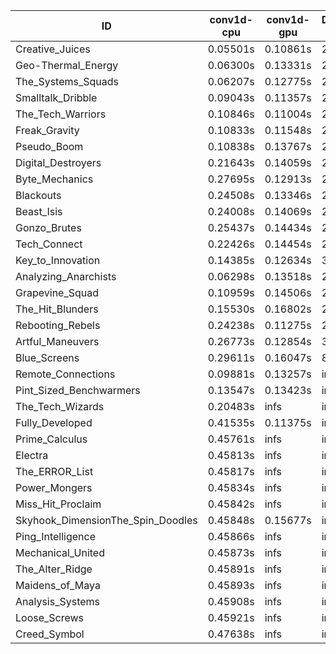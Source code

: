 |ID|conv1d-cpu|conv1d-gpu|DWSPConv2D-gpu|gemm-gpu|avg|
|-|-|-|-|-|-|
|Creative_Juices|0.05501s|0.10861s|2.77800s|1.68880s|1.15760s|
|Geo-Thermal_Energy|0.06300s|0.13331s|2.78897s|1.67147s|1.16419s|
|The_Systems_Squads|0.06207s|0.12775s|2.78864s|1.70596s|1.17110s|
|Smalltalk_Dribble|0.09043s|0.11357s|2.82508s|1.75358s|1.19567s|
|The_Tech_Warriors|0.10846s|0.11004s|2.84476s|1.80135s|1.21615s|
|Freak_Gravity|0.10833s|0.11548s|2.86422s|1.79681s|1.22121s|
|Pseudo_Boom|0.10838s|0.13767s|2.85732s|1.79382s|1.22430s|
|Digital_Destroyers|0.21643s|0.14059s|2.78533s|1.79243s|1.23369s|
|Byte_Mechanics|0.27695s|0.12913s|2.81394s|1.76500s|1.24626s|
|Blackouts|0.24508s|0.13346s|2.79321s|1.86891s|1.26016s|
|Beast_Isis|0.24008s|0.14069s|2.79261s|1.88790s|1.26532s|
|Gonzo_Brutes|0.25437s|0.14434s|2.95511s|1.77440s|1.28206s|
|Tech_Connect|0.22426s|0.14454s|2.94145s|1.86616s|1.29410s|
|Key_to_Innovation|0.14385s|0.12634s|3.03953s|2.08456s|1.34857s|
|Analyzing_Anarchists|0.06298s|0.13518s|2.79799s|2.48464s|1.37020s|
|Grapevine_Squad|0.10959s|0.14506s|2.85571s|2.44788s|1.38956s|
|The_Hit_Blunders|0.15530s|0.16802s|2.81607s|2.51919s|1.41465s|
|Rebooting_Rebels|0.24238s|0.11275s|2.84805s|2.53289s|1.43402s|
|Artful_Maneuvers|0.26773s|0.12854s|3.58556s|2.45024s|1.60801s|
|Blue_Screens|0.29611s|0.16047s|8.03292s|2.39178s|2.72032s|
|Remote_Connections|0.09881s|0.13257s|infs|4.41192s|infs|
|Pint_Sized_Benchwarmers|0.13547s|0.13423s|infs|1.74293s|infs|
|The_Tech_Wizards|0.20483s|infs|infs|4.37620s|infs|
|Fully_Developed|0.41535s|0.11375s|infs|2.21367s|infs|
|Prime_Calculus|0.45761s|infs|infs|4.37371s|infs|
|Electra|0.45813s|infs|infs|4.38551s|infs|
|The_ERROR_List|0.45817s|infs|infs|4.38257s|infs|
|Power_Mongers|0.45834s|infs|infs|4.37938s|infs|
|Miss_Hit_Proclaim|0.45842s|infs|infs|4.35041s|infs|
|Skyhook_DimensionThe_Spin_Doodles|0.45848s|0.15677s|infs|infs|infs|
|Ping_Intelligence|0.45866s|infs|infs|4.40919s|infs|
|Mechanical_United|0.45873s|infs|infs|4.38093s|infs|
|The_Alter_Ridge|0.45891s|infs|infs|4.39283s|infs|
|Maidens_of_Maya|0.45893s|infs|infs|4.35445s|infs|
|Analysis_Systems|0.45908s|infs|infs|4.37139s|infs|
|Loose_Screws|0.45921s|infs|infs|4.36043s|infs|
|Creed_Symbol|0.47638s|infs|infs|4.39382s|infs|
